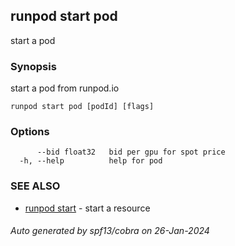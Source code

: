 ## runpod start pod

start a pod

### Synopsis

start a pod from runpod.io

```
runpod start pod [podId] [flags]
```

### Options

```
      --bid float32   bid per gpu for spot price
  -h, --help          help for pod
```

### SEE ALSO

* [runpod start](runpod_start.md)	 - start a resource

###### Auto generated by spf13/cobra on 26-Jan-2024
